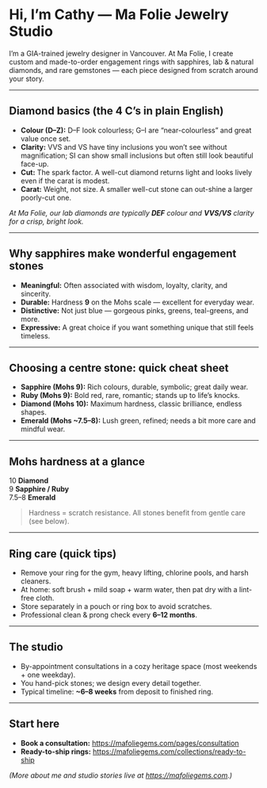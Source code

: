 # Hi, I’m Cathy — Ma Folie Jewelry Studio

I’m a GIA-trained jewelry designer in Vancouver. At Ma Folie, I create custom and made-to-order engagement rings with sapphires, lab & natural diamonds, and rare gemstones — each piece designed from scratch around your story.

---

## Diamond basics (the 4 C’s in plain English)

- **Colour (D–Z):** D–F look colourless; G–I are “near-colourless” and great value once set.  
- **Clarity:** VVS and VS have tiny inclusions you won’t see without magnification; SI can show small inclusions but often still look beautiful face-up.  
- **Cut:** The spark factor. A well-cut diamond returns light and looks lively even if the carat is modest.  
- **Carat:** Weight, not size. A smaller well-cut stone can out-shine a larger poorly-cut one.

*At Ma Folie, our lab diamonds are typically **DEF** colour and **VVS/VS** clarity for a crisp, bright look.*

---

## Why sapphires make wonderful engagement stones

- **Meaningful:** Often associated with wisdom, loyalty, clarity, and sincerity.  
- **Durable:** Hardness **9** on the Mohs scale — excellent for everyday wear.  
- **Distinctive:** Not just blue — gorgeous pinks, greens, teal-greens, and more.  
- **Expressive:** A great choice if you want something unique that still feels timeless.

---

## Choosing a centre stone: quick cheat sheet

- **Sapphire (Mohs 9):** Rich colours, durable, symbolic; great daily wear.  
- **Ruby (Mohs 9):** Bold red, rare, romantic; stands up to life’s knocks.  
- **Diamond (Mohs 10):** Maximum hardness, classic brilliance, endless shapes.  
- **Emerald (Mohs ~7.5–8):** Lush green, refined; needs a bit more care and mindful wear.

---

## Mohs hardness at a glance

10 **Diamond**  
9 **Sapphire / Ruby**  
7.5–8 **Emerald**

> Hardness = scratch resistance. All stones benefit from gentle care (see below).

---

## Ring care (quick tips)

- Remove your ring for the gym, heavy lifting, chlorine pools, and harsh cleaners.  
- At home: soft brush + mild soap + warm water, then pat dry with a lint-free cloth.  
- Store separately in a pouch or ring box to avoid scratches.  
- Professional clean & prong check every **6–12 months**.

---

## The studio

- By-appointment consultations in a cozy heritage space (most weekends + one weekday).  
- You hand-pick stones; we design every detail together.  
- Typical timeline: **~6–8 weeks** from deposit to finished ring.

---

## Start here

- **Book a consultation:** https://mafoliegems.com/pages/consultation  
- **Ready-to-ship rings:** https://mafoliegems.com/collections/ready-to-ship

*(More about me and studio stories live at https://mafoliegems.com.)*
